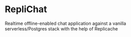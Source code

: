 # RepliChat
Realtime offline-enabled chat application against a vanilla serverless/Postgres stack with the help of Replicache
